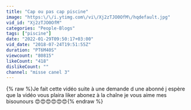 ```yaml
---
title: "Cap ou pas cap piscine"
image: "https:\/\/i.ytimg.com\/vi\/Xj2zTJO0OfM\/hqdefault.jpg"
vid_id: "Xj2zTJO0OfM"
categories: "People-Blogs"
tags: ["piscine"]
date: "2022-01-29T09:50:17+03:00"
vid_date: "2018-07-24T19:51:55Z"
duration: "PT6M40S"
viewcount: "80815"
likeCount: "418"
dislikeCount: ""
channel: "misse canel 3"
---
```

{% raw %}Je fait cette vidéo suite à une demande d une abonné j espère que la vidéo vous plaira liker abonez à la chaîne je vous aime mes bisounours 😍😍😍😍😍😍{% endraw %}
